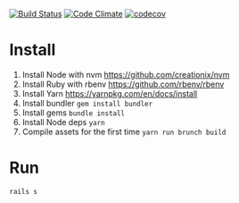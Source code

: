 [![Build Status](https://travis-ci.org/andreasknoepfle/treasures.io.svg?branch=master)](https://travis-ci.org/andreasknoepfle/treasures.io)
[![Code Climate](https://codeclimate.com/github/andreasknoepfle/treasures.io/badges/gpa.svg)](https://codeclimate.com/github/andreasknoepfle/treasures.io)
[![codecov](https://codecov.io/gh/andreasknoepfle/treasures.io/branch/master/graph/badge.svg)](https://codecov.io/gh/andreasknoepfle/treasures.io)

# Install

1. Install Node with nvm https://github.com/creationix/nvm
2. Install Ruby with rbenv https://github.com/rbenv/rbenv
3. Install Yarn https://yarnpkg.com/en/docs/install
4. Install bundler `gem install bundler`
5. Install gems `bundle install`
6. Install Node deps `yarn`
7. Compile assets for the first time `yarn run brunch build`

# Run
`rails s`

